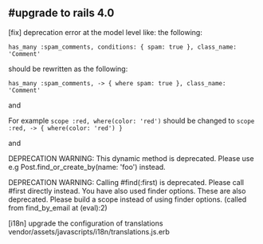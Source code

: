 #upgrade to rails 4.0
---------------------

[fix] deprecation error at the model level like:
the following:

    has_many :spam_comments, conditions: { spam: true }, class_name: 'Comment'

should be rewritten as the following:

    has_many :spam_comments, -> { where spam: true }, class_name: 'Comment'

and

For example `scope :red, where(color: 'red')` should be changed to `scope :red, -> { where(color: 'red') }`

and

DEPRECATION WARNING: This dynamic method is deprecated. Please use e.g Post.find_or_create_by(name: 'foo') instead.

DEPRECATION WARNING: Calling #find(:first) is deprecated. Please call #first directly instead. 
You have also used finder options. These are also deprecated. Please build a scope instead of using finder options.
(called from find_by_email at (eval):2)

[i18n] upgrade the configuration of translations vendor/assets/javascripts/i18n/translations.js.erb


